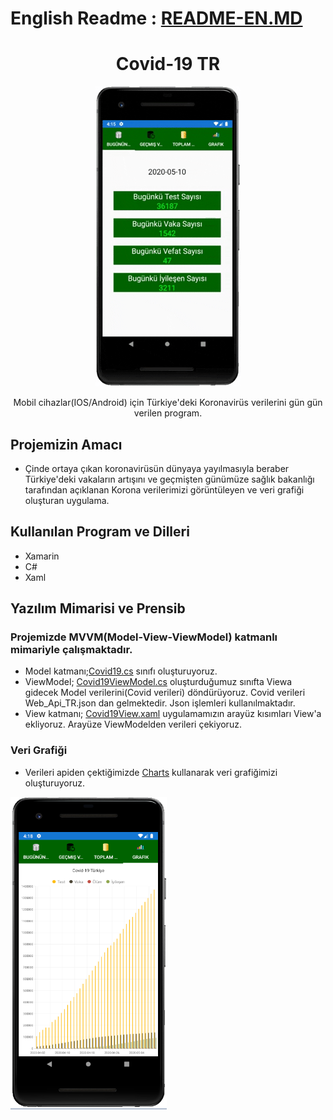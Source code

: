 # English Readme : [README-EN.MD](https://github.com/yemrecoskun/Covid19Data-TR/blob/master/README-EN.md)
<h1 align="center">Covid-19 TR</h1>
<p align="center">
<img src="https://github.com/yemrecoskun/Covid19Data-TR/blob/master/Covid19TR/Covid19TR.ScreenShot/giphy.gif"/>
</p>
<p align="center">Mobil cihazlar(IOS/Android) için Türkiye'deki Koronavirüs verilerini gün gün verilen program.</p>

## Projemizin Amacı
- Çinde ortaya çıkan koronavirüsün dünyaya yayılmasıyla beraber Türkiye'deki vakaların artışını ve geçmişten günümüze sağlık bakanlığı tarafından
açıklanan Korona verilerimizi görüntüleyen ve veri grafiği oluşturan uygulama. 

## Kullanılan Program ve Dilleri
- Xamarin
- C#
- Xaml

## Yazılım Mimarisi ve Prensib
### Projemizde MVVM(Model-View-ViewModel) katmanlı mimariyle çalışmaktadır.
- Model katmanı;[Covid19.cs](https://github.com/yemrecoskun/Covid19Data-TR/blob/master/Covid19TR/Covid19TR/Model/Covid19.cs) sınıfı oluşturuyoruz.
- ViewModel; [Covid19ViewModel.cs](https://github.com/yemrecoskun/Covid19Data-TR/blob/master/Covid19TR/Covid19TR/ViewModel/Covid19ViewModel.cs) oluşturduğumuz sınıfta Viewa gidecek Model verilerini(Covid verileri) 
döndürüyoruz. Covid verileri Web_Api_TR.json dan gelmektedir. Json işlemleri kullanılmaktadır. 
- View katmanı; [Covid19View.xaml](https://github.com/yemrecoskun/Covid19Data-TR/blob/master/Covid19TR/Covid19TR/View/MainPage.xaml) uygulamamızın arayüz kısımları View'a ekliyoruz.
Arayüze ViewModelden verileri çekiyoruz. 

### Veri Grafiği 
- Verileri apiden çektiğimizde [Charts](https://devblogs.microsoft.com/xamarin/microcharts-elegant-cross-platform-charts-for-any-app/) kullanarak veri grafiğimizi oluşturuyoruz.
<img src="https://github.com/yemrecoskun/Covid19Data-TR/blob/master/Covid19TR/Covid19TR.ScreenShot/Screen4.png" width="250" height="500"/>
